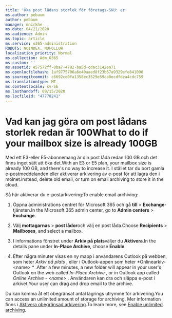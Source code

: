 ```yaml
---
title: 'Öka post lådans storlek för företags-SKU: er'
ms.author: pebaum
author: pebaum
manager: mnirkhe
ms.date: 04/21/2020
ms.audience: Admin
ms.topic: article
ms.service: o365-administration
ROBOTS: NOINDEX, NOFOLLOW
localization_priority: Normal
ms.collection: Adm_O365
ms.custom: ''
ms.assetid: e57572ff-0ba7-4782-ba5d-cdac3142ea71
ms.openlocfilehash: 1af9775706a6e40aaed8f23b67a9329efe841090
ms.sourcegitcommit: c6692ce0fa1358ec3529e59ca0ecdfdea4cdc759
ms.translationtype: MT
ms.contentlocale: sv-SE
ms.lasthandoff: 09/15/2020
ms.locfileid: "47778241"
---
```

# <a name="what-to-do-if-your-mailbox-size-is-already-100gb"></a><span data-ttu-id="c9413-102">Vad kan jag göra om post lådans storlek redan är 100</span><span class="sxs-lookup"><span data-stu-id="c9413-102">What to do if your mailbox size is already 100GB</span></span>

<span data-ttu-id="c9413-103">Med ett E3-eller E5-abonnemang är din post låda redan 100 GB och det finns inget sätt att öka det.</span><span class="sxs-lookup"><span data-stu-id="c9413-103">With an E3 or E5 plan, your mailbox size is already 100 GB, and there's no way to increase it.</span></span> <span data-ttu-id="c9413-104">I stället tar du bort gamla e-postmeddelanden eller aktiverar arkivering av e-post för att lagra den i molnet.</span><span class="sxs-lookup"><span data-stu-id="c9413-104">Instead, delete old email, or turn on email archiving to store it in the cloud.</span></span> 
  
<span data-ttu-id="c9413-105">Så här aktiverar du e-postarkivering:</span><span class="sxs-lookup"><span data-stu-id="c9413-105">To enable email archiving:</span></span>
  
1. <span data-ttu-id="c9413-106">Öppna administrations centret för Microsoft 365 och gå **till** \> **Exchange**-tjänsten.</span><span class="sxs-lookup"><span data-stu-id="c9413-106">In the Microsoft 365 admin center, go to **Admin centers** \> **Exchange**.</span></span> 
    
2. <span data-ttu-id="c9413-107">Välj **mottagarnas** \> **post lådor**och välj en post låda.</span><span class="sxs-lookup"><span data-stu-id="c9413-107">Choose **Recipients** \> **Mailboxes**, and select a mailbox.</span></span> 
    
3. <span data-ttu-id="c9413-108">I informations fönstret under **Arkiv på plats**väljer du **Aktivera**.</span><span class="sxs-lookup"><span data-stu-id="c9413-108">In the details pane under **In-Place Archive**, choose **Enable**.</span></span> 
    
4. <span data-ttu-id="c9413-109">Efter några minuter visas en ny mapp i användarens Outlook på webben, som heter *Arkiv på plats* , eller i Outlook-appen som heter \*Onlinearkiv- \<name\> \* .</span><span class="sxs-lookup"><span data-stu-id="c9413-109">After a few minutes, a new folder will appear in your user's Outlook on the web called  *In-Place Archive*  , or in Outlook app called  *Online Archive - \<name\>*  .</span></span> <span data-ttu-id="c9413-110">Användaren kan dra och släppa e-post i arkivet.</span><span class="sxs-lookup"><span data-stu-id="c9413-110">Your user can drag and drop email to the archive.</span></span> 
    
<span data-ttu-id="c9413-111">Du kan komma åt ett obegränsat antal lagrings utrymme för arkivering.</span><span class="sxs-lookup"><span data-stu-id="c9413-111">You can access an unlimited amount of storage for archiving.</span></span> <span data-ttu-id="c9413-112">Mer information finns i [Aktivera obegränsad arkivering](https://docs.microsoft.com/microsoft-365/compliance/enable-unlimited-archiving).</span><span class="sxs-lookup"><span data-stu-id="c9413-112">To learn more, see [Enable unlimited archiving](https://docs.microsoft.com/microsoft-365/compliance/enable-unlimited-archiving).</span></span>
  

